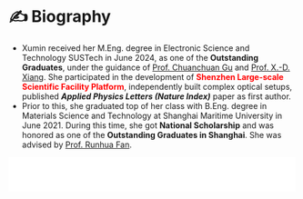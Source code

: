 # ✍️ Biography

- Xumin received her M.Eng. degree in Electronic Science and Technology SUSTech in June 2024, as one of the <strong>Outstanding Graduates</strong>, under the guidance of <a href='https://orcid.org/0000-0001-5834-5472'>Prof. Chuanchuan Gu</a> and <a href="https://baike.baidu.com/item/%E9%A1%B9%E6%99%93%E4%B8%9C/18533615">Prof. X.-D. Xiang</a>. She participated in the development of <strong style="color:red;">Shenzhen Large-scale Scientific Facility Platform</strong>, independently built complex optical setups, published <strong><em>Applied Physics Letters (Nature Index)</em></strong> paper as first author.
- Prior to this, she graduated top of her class with B.Eng. degree in Materials Science and Technology at Shanghai Maritime University in June 2021. During this time, she got <strong>National Scholarship</strong> and was honored as one of the <strong>Outstanding Graduates in Shanghai</strong>. She was advised by <a href="https://oec.shmtu.edu.cn/2020/1214/c6344a49598/page.htm">Prof. Runhua Fan</a>.


<embed src="/BasicInfo.pdf#toolbar=0&navpanes=0" type="application/pdf" width="100%" height="60px" />
<!-- Xumin's research interests are in the areas of intelligent wearable design, soft robotics, and Physical mechanisms of electronic materials -->


